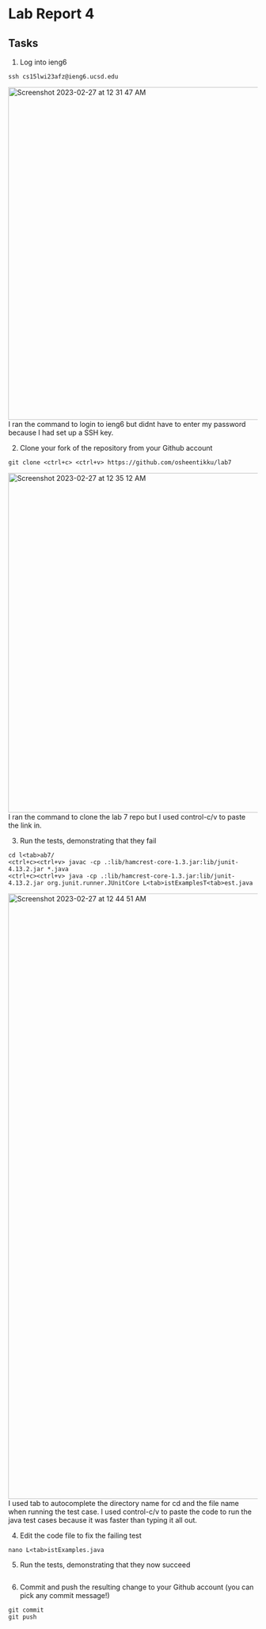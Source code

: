 # Lab Report 4

## Tasks
1. Log into ieng6
```
ssh cs15lwi23afz@ieng6.ucsd.edu
```
<img width="671" alt="Screenshot 2023-02-27 at 12 31 47 AM" src="https://user-images.githubusercontent.com/32721916/221513020-d4db1302-7eda-4384-958b-7e5518a7e5c8.png">
I ran the command to login to ieng6 but didnt have to enter my password because I had set up a SSH key.


2. Clone your fork of the repository from your Github account
```
git clone <ctrl+c> <ctrl+v> https://github.com/osheentikku/lab7
```
<img width="685" alt="Screenshot 2023-02-27 at 12 35 12 AM" src="https://user-images.githubusercontent.com/32721916/221513937-d910e5ff-408b-426f-90ab-0007d444e434.png">
I ran the command to clone the lab 7 repo but I used control-c/v to paste the link in.


3. Run the tests, demonstrating that they fail
```
cd l<tab>ab7/
<ctrl+c><ctrl+v> javac -cp .:lib/hamcrest-core-1.3.jar:lib/junit-4.13.2.jar *.java
<ctrl+c><ctrl+v> java -cp .:lib/hamcrest-core-1.3.jar:lib/junit-4.13.2.jar org.junit.runner.JUnitCore L<tab>istExamplesT<tab>est.java
```
<img width="1221" alt="Screenshot 2023-02-27 at 12 44 51 AM" src="https://user-images.githubusercontent.com/32721916/221515920-1ccde639-f119-4fe2-a90a-ae8daf87c727.png">
I used tab to autocomplete the directory name for cd and the file name when running the test case. I used control-c/v to paste the code to run the java test cases because it was faster than typing it all out.


4. Edit the code file to fix the failing test
```
nano L<tab>istExamples.java
```



5. Run the tests, demonstrating that they now succeed
```
```

6. Commit and push the resulting change to your Github account (you can pick any commit message!)
```
git commit
git push
```
